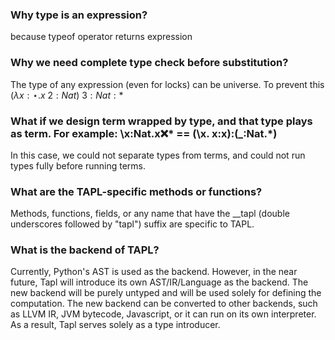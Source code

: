 <? Part of the TAPL project, under the Apache License v2.0 with LLVM
   Exceptions. See /LICENSE for license information.
   SPDX-License-Identifier: Apache-2.0 WITH LLVM-exception ?>

### Why type is an expression?
because typeof operator returns expression
### Why we need complete type check before substitution?
The type of any expression (even for locks) can be universe. To prevent this $(\lambda x{:}\star. x\ 2{:}Nat)\ 3{:}Nat{:}*$
### What if we design term wrapped by type, and that type plays as term. For example: \x:Nat.x:x:* == (\x. x:x):(_:Nat.*)
In this case, we could not separate types from terms, and could not run types fully before running terms.

### What are the TAPL-specific methods or functions?
Methods, functions, fields, or any name that have the __tapl (double underscores followed by "tapl") suffix are specific to TAPL.

### What is the backend of TAPL?
Currently, Python's AST is used as the backend. However, in the near future, Tapl will introduce its own AST/IR/Language as the backend.
The new backend will be purely untyped and will be used solely for defining the computation. The new backend can be converted to other backends,
such as LLVM IR, JVM bytecode, Javascript, or it can run on its own interpreter. As a result, Tapl serves solely as a type introducer.